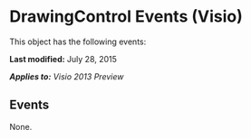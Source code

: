 
# DrawingControl Events (Visio)
This object has the following events:

 **Last modified:** July 28, 2015

 _**Applies to:** Visio 2013 Preview_

## Events

None.

